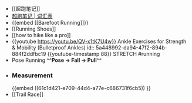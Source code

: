- [[超跑笔记]]
- [超跑笔记 | 词汇表](https://hupili.net/article/ultra-notes-taxonomy/)
- {{embed [[Barefoot Running]]}}
- [[Running Shoes]]
- [[how to hike like a pro]]
- {{youtube https://youtu.be/QV-x1tK7U4w}} Ankle Exercises for Strength & Mobility (Bulletproof Ankles)
  id:: 5a448992-da94-47f2-894b-884f2ddfbc19
  {{youtube-timestamp 88}} STRETCH #running
- Pose Running
  ^^**Pose -> Fall -> Pull**^^
- ### Measurement
  {{embed ((61c1d421-e709-44d4-a77e-c686731f6cb5)) }}
- [[Trail Race]]